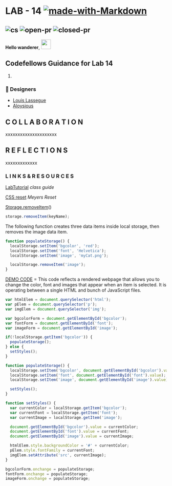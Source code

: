 # LAB - 14 [![made-with-Markdown](https://img.shields.io/badge/Made%20with-Markdown-1f425f.svg)](http://commonmark.org)

## ![cs](https://img.shields.io/github/license/AL0YSI0US/Lab-14) ![open-pr](https://img.shields.io/github/issues-pr-raw/AL0YSI0US/Lab-14) ![closed-pr](https://img.shields.io/github/issues-pr-closed/AL0YSI0US/Lab-14)

**Hello wanderer**, <img src="https://raw.githubusercontent.com/MartinHeinz/MartinHeinz/master/wave.gif" width="30px">

## Codefellows Guidance for Lab 14

1.

### 🎨 Designers

+ [Louis Lassegue](https://github.com/mrloulass)
+ [Aloysious](https://github.com/AL0YSI0US)

## C O L L A B O R A T I O N

xxxxxxxxxxxxxxxxxxxxx

## R E F L E C T I O N S

xxxxxxxxxxxxx

### L I N K S  &  R E S O U R C E S

[LabTutorial](https://codefellows.github.io/code-201-guide/curriculum/class-14/lab/) *class guide*

[CSS reset](https://meyerweb.com/eric/tools/css/reset/) *Meyers Reset*


[Storage.removeItem](https://developer.mozilla.org/en-US/docs/Web/API/Storage/removeItem)()

````javascript
storage.removeItem(keyName);
````

The following function creates three data items inside local storage, then removes the image data item.

````javascript
function populateStorage() {
  localStorage.setItem('bgcolor', 'red');
  localStorage.setItem('font', 'Helvetica');
  localStorage.setItem('image', 'myCat.png');

  localStorage.removeItem('image');
}
````

[DEMO CODE](https://mdn.github.io/dom-examples/web-storage/) = This code reflects a rendered webpage that allows you to change the color, font and images that appear when an item is selected. It is operating between a single HTML and bunch of JavaScript files.

````javascript
var htmlElem = document.querySelector('html');
var pElem = document.querySelector('p');
var imgElem = document.querySelector('img');

var bgcolorForm = document.getElementById('bgcolor');
var fontForm = document.getElementById('font');
var imageForm = document.getElementById('image');

if(!localStorage.getItem('bgcolor')) {
  populateStorage();
} else {
  setStyles();
}

function populateStorage() {
  localStorage.setItem('bgcolor', document.getElementById('bgcolor').value);
  localStorage.setItem('font', document.getElementById('font').value);
  localStorage.setItem('image', document.getElementById('image').value);

  setStyles();
}

function setStyles() {
  var currentColor = localStorage.getItem('bgcolor');
  var currentFont = localStorage.getItem('font');
  var currentImage = localStorage.getItem('image');

  document.getElementById('bgcolor').value = currentColor;
  document.getElementById('font').value = currentFont;
  document.getElementById('image').value = currentImage;

  htmlElem.style.backgroundColor = '#' + currentColor;
  pElem.style.fontFamily = currentFont;
  imgElem.setAttribute('src', currentImage);
}

bgcolorForm.onchange = populateStorage;
fontForm.onchange = populateStorage;
imageForm.onchange = populateStorage;
````
